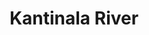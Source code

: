 ---
title: "Kantinala River"
title_bn: "কান্তিনালা নদী"
description: "Kantinala river starts from the Juri river and ends at the Hakaluki haor. It covers Kulaura upazila,Moulvibazar. The total length of the river is 25 km."
---